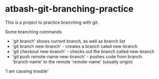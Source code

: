 # atbash-git-branching-practice

This is a project to practice branching with git.

Some branching commands
- 'git branch' shows current branch, as well as branch list
- 'git branch new-branch' - creates a branch caled new-branch
- 'git checkout new-branch' - checks out the branch called new-branch
- 'git push remote-name new-branch' - pushes code from branch 'branch-name' to the remote 'remote-name' (usually origin)

'I am causing trouble'

